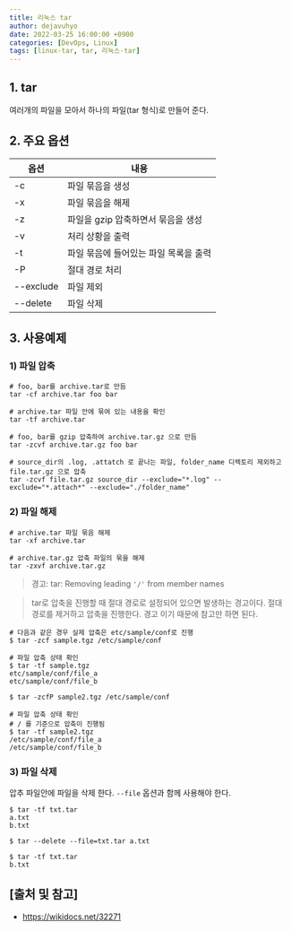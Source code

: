 ```yaml
---
title: 리눅스 tar
author: dejavuhyo
date: 2022-03-25 16:00:00 +0900
categories: [DevOps, Linux]
tags: [linux-tar, tar, 리눅스-tar]
---
```


## 1. tar
여러개의 파일을 모아서 하나의 파일(tar 형식)로 만들어 준다.

## 2. 주요 옵션

| 옵션 | 내용 |
|-----|-----|
| -c | 파일 묶음을 생성 |
| -x | 파일 묶음을 해제 |
| -z | 파일을 gzip 압축하면서 묶음을 생성 |
| -v | 처리 상황을 출력 |
| -t | 파일 묶음에 들어있는 파일 목록을 출력 |
| -P | 절대 경로 처리 |
| --exclude | 파일 제외 |
| --delete | 파일 삭제 |

## 3. 사용예제

### 1) 파일 압축

```shell
# foo, bar를 archive.tar로 만듬
tar -cf archive.tar foo bar

# archive.tar 파일 안에 묶여 있는 내용을 확인
tar -tf archive.tar

# foo, bar를 gzip 압축하여 archive.tar.gz 으로 만듬
tar -zcvf archive.tar.gz foo bar

# source_dir의 .log, .attatch 로 끝나는 파일, folder_name 디렉토리 제외하고 file.tar.gz 으로 압축
tar -zcvf file.tar.gz source_dir --exclude="*.log" --exclude="*.attach*" --exclude="./folder_name"
```

### 2) 파일 해제

```shell
# archive.tar 파일 묶음 해제
tar -xf archive.tar

# archive.tar.gz 압축 파일의 묶을 해제
tar -zxvf archive.tar.gz
```

> 경고: tar: Removing leading `'/'` from member names

> tar로 압축을 진행할 때 절대 경로로 설정되어 있으면 발생하는 경고이다. 절대 경로를 제거하고 압축을 진행한다. 경고 이기 때문에 참고만 하면 된다.

```shell
# 다음과 같은 경우 실제 압축은 etc/sample/conf로 진행
$ tar -zcf sample.tgz /etc/sample/conf

# 파일 압축 상태 확인
$ tar -tf sample.tgz
etc/sample/conf/file_a
etc/sample/conf/file_b

$ tar -zcfP sample2.tgz /etc/sample/conf

# 파일 압축 상태 확인
# / 를 기준으로 압축이 진행됨
$ tar -tf sample2.tgz
/etc/sample/conf/file_a
/etc/sample/conf/file_b
```

### 3) 파일 삭제
압추 파일안에 파일을 삭제 한다. `--file` 옵션과 함께 사용해야 한다.

```shell
$ tar -tf txt.tar
a.txt
b.txt

$ tar --delete --file=txt.tar a.txt

$ tar -tf txt.tar
b.txt
```

## [출처 및 참고]
* <https://wikidocs.net/32271>
